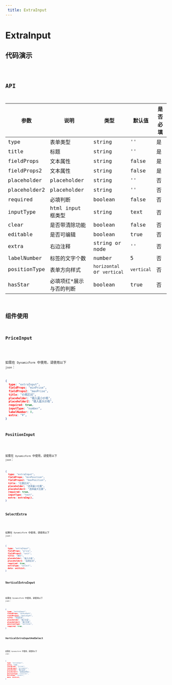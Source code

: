 ```yaml
---
 title: ExtraInput
---
```


# ExtraInput

## 代码演示

<code src="./demo/index.tsx" />

## API

| 参数         | 说明                    | 类型                       | 默认值     | 是否必填 |
| ------------ | ----------------------- | -------------------------- | ---------- | -------- |
| type         | 表单类型                | string                     | ''         | 是       |
| title        | 标题                    | string                     | ''         | 是       |
| fieldProps   | 文本属性                | string                     | false      | 是       |
| fieldProps2  | 文本属性                | string                     | false      | 是       |
| placeholder  | placeholder             | string                     | ''         | 否       |
| placeholder2 | placeholder             | string                     | ''         | 否       |
| required     | 必填判断                | boolean                    | false      | 否       |
| inputType    | html input 框类型       | string                     | text       | 否       |
| clear        | 是否带清除功能          | boolean                    | false      | 否       |
| editable     | 是否可编辑              | boolean                    | true       | 否       |
| extra        | 右边注释                | string or node             | ''         | 否       |
| labelNumber  | 标签的文字个数          | number                     | 5          | 否       |
| positionType | 表单方向样式            | `horizontal` or `vertical` | `vertical` | 否       |
| hasStar      | 必填项红*展示与否的判断 | boolean                    | true       | 否       |

## 组件使用

### PriceInput

<code src="./demo/priceInput.tsx" />

如需在 `DynamicForm` 中使用，请使用以下 `json`：

```json
{
  type: "extraInput",
  fieldProps: "minPrise",
  fieldProps2: "maxPrise",
  title: "价格区间",
  placeholder: "输入最小价格",
  placeholder2: "输入最大价格",
  required: true,
  inputType: "number",
  labelNumber: 8,
  extra: "¥",
}
```

### PositionInput

<code src="./demo/positionInput.tsx" />

如需在 `DynamicForm` 中使用，请使用以下 `json`：

```json
{
  type: "extraInput",
  fieldProps: "minPosition",
  fieldProps2: "maxPosition",
  title: "位置区间",
  placeholder: "选择最小位置",
  placeholder2: "选择最大位置",
  required: true,
  inputType: "text",
  extra: extraImg(),
}
```

### SelectExtra

<code src="./demo/selectExtra.tsx" />

如需在 `DynamicForm` 中使用，请使用以下 `json`：

```json
{
  type: "extraInput",
  fieldProps: "price",
  fieldProps2: "unit",
  title: "单价",
  placeholder: "输入价格",
  placeholder2: "选择区间",
  required: true,
  extraType: "select",
  data: unitList,
}
```

### VerticalExtraInput

<code src="./demo/verticalExtraInput.tsx" />

如需在 `DynamicForm` 中使用，请使用以下 `json`：

```json
{
  type: "extraInput",
  fieldProps: "minLength",
  fieldProps2: "maxLength",
  title: "长度区间",
  placeholder: "输入长度",
  placeholder2: "输入长度",
  positionType: "vertical",
  required: true,
}
```

### VerticalExtraInputAndSelect

<code src="./demo/verticalExtraInputAndSelect.tsx" />

如需在 `DynamicForm` 中使用，请使用以下 `json`：

```json
{
  type: "extraInput",
  title: "价格",
  fieldProps: "prices",
  fieldProps2: "priceUnit",
  placeholder: "输入长度",
  placeholder2: "选择长度单位",
  positionType: "vertical",
  extraType: "select",
  data: unitList,
}
```